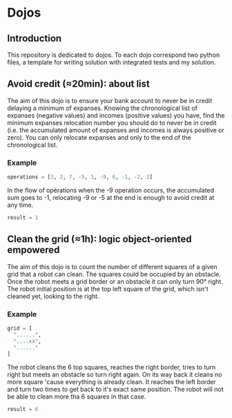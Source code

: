 # Dojos

## Introduction

This repository is dedicated to dojos. To each dojo correspond two python files, a template for writing solution with integrated tests and my solution.

## Avoid credit (≈20min): about list

The aim of this dojo is to ensure your bank account to never be in credit delaying a minimum of expanses. Knowing the chronological list of expanses (negative values) and incomes (positive values) you have, find the minimum expanses relocation number you should do to never be in credit (i.e. the accumulated amount of expanses and incomes is always positive or zero). You can only relocate expanses and only to the end of the chronological list.

### Example

```python
operations = [3, 2, 7, -5, 1, -9, 6, -1, -2, 2]
```

In the flow of opérations when the -9 operation occurs, the accumulated sum goes to -1, relocating -9 or -5 at the end is enough to avoid credit at any time.

```python
result = 1
```

## Clean the grid (≈1h): logic object-oriented empowered

The aim of this dojo is to count the number of different squares of a given grid that a robot can clean. The squares could be occupied by an obstacle. Once the robot meets a grid border or an obstacle it can only turn 90° right. The robot initial position is at the top left square of the grid, which isn't cleaned yet, looking to the right.

### Example

```python
grid = [
  "......", 
  "....xx", 
  "......"
]
```

The robot cleans the 6 top squares, reaches the right border, tries to turn right but meets an obstacle so turn right again. On its way back it cleans no more square 'cause everything is already clean. It reaches the left border and turn two times to get back to it's exact same position. The robot will not be able to clean more tha 6 squares in that case.

```python
result = 6
```

